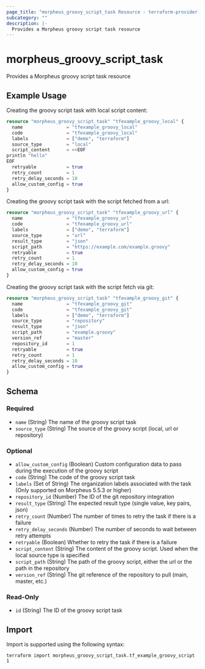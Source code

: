 ```yaml
---
page_title: "morpheus_groovy_script_task Resource - terraform-provider-morpheus"
subcategory: ""
description: |-
  Provides a Morpheus groovy script task resource
---
```


# morpheus_groovy_script_task

Provides a Morpheus groovy script task resource

## Example Usage

Creating the groovy script task with local script content:

```terraform
resource "morpheus_groovy_script_task" "tfexample_groovy_local" {
  name                = "tfexample_groovy_local"
  code                = "tfexample_groovy_local"
  labels              = ["demo", "terraform"]
  source_type         = "local"
  script_content      = <<EOF
println "hello"
EOF
  retryable           = true
  retry_count         = 1
  retry_delay_seconds = 10
  allow_custom_config = true
}
```

Creating the groovy script task with the script fetched from a url:

```terraform
resource "morpheus_groovy_script_task" "tfexample_groovy_url" {
  name                = "tfexample_groovy_url"
  code                = "tfexample_groovy_url"
  labels              = ["demo", "terraform"]
  source_type         = "url"
  result_type         = "json"
  script_path         = "https://example.com/example.groovy"
  retryable           = true
  retry_count         = 1
  retry_delay_seconds = 10
  allow_custom_config = true
}
```

Creating the groovy script task with the script fetch via git:

```terraform
resource "morpheus_groovy_script_task" "tfexample_groovy_git" {
  name                = "tfexample_groovy_git"
  code                = "tfexample_groovy_git"
  labels              = ["demo", "terraform"]
  source_type         = "repository"
  result_type         = "json"
  script_path         = "example.groovy"
  version_ref         = "master"
  repository_id       = 1
  retryable           = true
  retry_count         = 1
  retry_delay_seconds = 10
  allow_custom_config = true
}
```

<!-- schema generated by tfplugindocs -->
## Schema

### Required

- `name` (String) The name of the groovy script task
- `source_type` (String) The source of the groovy script (local, url or repository)

### Optional

- `allow_custom_config` (Boolean) Custom configuration data to pass during the execution of the groovy script
- `code` (String) The code of the groovy script task
- `labels` (Set of String) The organization labels associated with the task (Only supported on Morpheus 5.5.3 or higher)
- `repository_id` (Number) The ID of the git repository integration
- `result_type` (String) The expected result type (single value, key pairs, json)
- `retry_count` (Number) The number of times to retry the task if there is a failure
- `retry_delay_seconds` (Number) The number of seconds to wait between retry attempts
- `retryable` (Boolean) Whether to retry the task if there is a failure
- `script_content` (String) The content of the groovy script. Used when the local source type is specified
- `script_path` (String) The path of the groovy script, either the url or the path in the repository
- `version_ref` (String) The git reference of the repository to pull (main, master, etc.)

### Read-Only

- `id` (String) The ID of the groovy script task

## Import

Import is supported using the following syntax:

```shell
terraform import morpheus_groovy_script_task.tf_example_groovy_script 1
```
